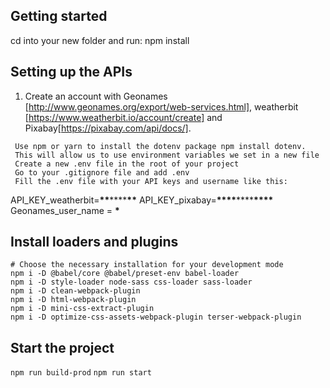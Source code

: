 ## Getting started

cd into your new folder and run:
npm install

## Setting up the APIs

1. Create an account with Geonames [http://www.geonames.org/export/web-services.html],
   weatherbit [https://www.weatherbit.io/account/create] and Pixabay[https://pixabay.com/api/docs/].

```
 Use npm or yarn to install the dotenv package npm install dotenv.
 This will allow us to use environment variables we set in a new file
 Create a new .env file in the root of your project
 Go to your .gitignore file and add .env
 Fill the .env file with your API keys and username like this:

```

API_KEY_weatherbit=******\*\*******\*\*\*\*******\*\*******
API_KEY_pixabay=****\*\*\*\*****\*\*\*\*****\*\*\*\*****
Geonames_user_name = **\***

## Install loaders and plugins

```
# Choose the necessary installation for your development mode
npm i -D @babel/core @babel/preset-env babel-loader
npm i -D style-loader node-sass css-loader sass-loader
npm i -D clean-webpack-plugin
npm i -D html-webpack-plugin
npm i -D mini-css-extract-plugin
npm i -D optimize-css-assets-webpack-plugin terser-webpack-plugin
```

## Start the project

`npm run build-prod`
`npm run start`
